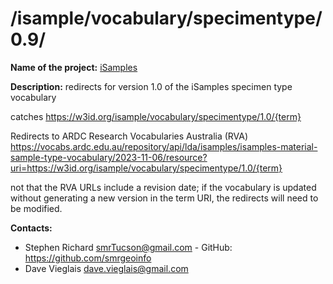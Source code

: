 
# /isample/vocabulary/specimentype/0.9/

**Name of the project:** [iSamples](https://isamplesorg.github.io/home/)

**Description:** redirects for version 1.0 of the iSamples specimen type vocabulary

catches https://w3id.org/isample/vocabulary/specimentype/1.0/{term}

Redirects to ARDC Research Vocabularies Australia (RVA)
https://vocabs.ardc.edu.au/repository/api/lda/isamples/isamples-material-sample-type-vocabulary/2023-11-06/resource?uri=https://w3id.org/isample/vocabulary/specimentype/1.0/{term}

not that the RVA URLs include a revision date; if the vocabulary is updated without generating a new version in the term URI, the redirects will need to be modified.

**Contacts:**
* Stephen Richard <smrTucson@gmail.com> - GitHub: https://github.com/smrgeoinfo
* Dave Vieglais <dave.vieglais@gmail.com>  